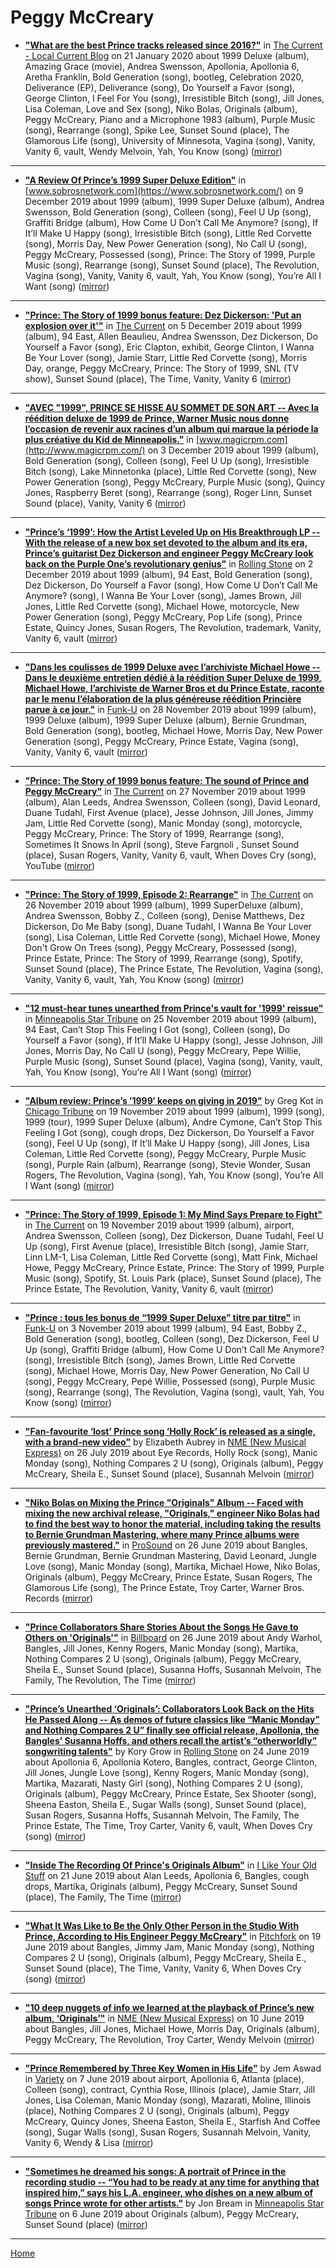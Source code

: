 # Peggy McCreary

 - [**"What are the best Prince tracks released since 2016?"**](https://blog.thecurrent.org/2020/01/what-are-the-best-prince-tracks-released-since-2016/) in [The Current - Local Current Blog](https://blog.thecurrent.org/) on 21 January 2020 about 1999 Deluxe (album), Amazing Grace (movie), Andrea Swensson, Apollonia, Apollonia 6, Aretha Franklin, Bold Generation (song), bootleg, Celebration 2020, Deliverance (EP), Deliverance (song), Do Yourself a Favor (song), George Clinton, I Feel For You (song), Irresistible Bitch (song), Jill Jones, Lisa Coleman, Love and Sex (song), Niko Bolas, Originals (album), Peggy McCreary, Piano and a Microphone 1983 (album), Purple Music (song), Rearrange (song), Spike Lee, Sunset Sound (place), The Glamorous Life (song), University of Minnesota, Vagina (song), Vanity, Vanity 6, vault, Wendy Melvoin, Yah, You Know (song) ([mirror](https://web.archive.org/web/*/https://blog.thecurrent.org/2020/01/what-are-the-best-prince-tracks-released-since-2016/))

----

 - [**"A Review Of Prince’s 1999 Super Deluxe Edition"**](https://www.sobrosnetwork.com/2019/12/09/a-review-of-princes-1999-super-deluxe-edition/) in [www.sobrosnetwork.com](https://www.sobrosnetwork.com/) on 9 December 2019 about 1999 (album), 1999 Super Deluxe (album), Andrea Swensson, Bold Generation (song), Colleen (song), Feel U Up (song), Graffiti Bridge (album), How Come U Don’t Call Me Anymore? (song), If It’ll Make U Happy (song), Irresistible Bitch (song), Little Red Corvette (song), Morris Day, New Power Generation (song), No Call U (song), Peggy McCreary, Possessed (song), Prince: The Story of 1999, Purple Music (song), Rearrange (song), Sunset Sound (place), The Revolution, Vagina (song), Vanity, Vanity 6, vault, Yah, You Know (song), You’re All I Want (song) ([mirror](https://web.archive.org/web/*/https://www.sobrosnetwork.com/2019/12/09/a-review-of-princes-1999-super-deluxe-edition/))

----

 - [**"Prince: The Story of 1999 bonus feature: Dez Dickerson: 'Put an explosion over it'"**](https://www.thecurrent.org/feature/2019/12/05/prince-the-story-of-1999-bonus-dez-dickerson-prince-guitarist-interview) in [The Current](https://www.thecurrent.org/) on 5 December 2019 about 1999 (album), 94 East, Allen Beaulieu, Andrea Swensson, Dez Dickerson, Do Yourself a Favor (song), Eric Clapton, exhibit, George Clinton, I Wanna Be Your Lover (song), Jamie Starr, Little Red Corvette (song), Morris Day, orange, Peggy McCreary, Prince: The Story of 1999, SNL (TV show), Sunset Sound (place), The Time, Vanity, Vanity 6 ([mirror](https://web.archive.org/web/*/https://www.thecurrent.org/feature/2019/12/05/prince-the-story-of-1999-bonus-dez-dickerson-prince-guitarist-interview))

----

 - [**"AVEC "1999", PRINCE SE HISSE AU SOMMET DE SON ART -- Avec la réédition deluxe de 1999 de Prince, Warner Music nous donne l’occasion de revenir aux racines d’un album qui marque la période la plus créative du Kid de Minneapolis."**](http://www.magicrpm.com/1999-prince-au-sommet-de-son-art/) in [www.magicrpm.com](http://www.magicrpm.com/) on 3 December 2019 about 1999 (album), Bold Generation (song), Colleen (song), Feel U Up (song), Irresistible Bitch (song), Lake Minnetonka (place), Little Red Corvette (song), New Power Generation (song), Peggy McCreary, Purple Music (song), Quincy Jones, Raspberry Beret (song), Rearrange (song), Roger Linn, Sunset Sound (place), Vanity, Vanity 6 ([mirror](https://web.archive.org/web/*/http://www.magicrpm.com/1999-prince-au-sommet-de-son-art/))

----

 - [**"Prince’s ‘1999’: How the Artist Leveled Up on His Breakthrough LP -- With the release of a new box set devoted to the album and its era, Prince’s guitarist Dez Dickerson and engineer Peggy McCreary look back on the Purple One’s revolutionary genius"**](https://www.rollingstone.com/music/music-features/prince-1999-interview-915663/) in [Rolling Stone](https://www.rollingstone.com/) on 2 December 2019 about 1999 (album), 94 East, Bold Generation (song), Dez Dickerson, Do Yourself a Favor (song), How Come U Don’t Call Me Anymore? (song), I Wanna Be Your Lover (song), James Brown, Jill Jones, Little Red Corvette (song), Michael Howe, motorcycle, New Power Generation (song), Peggy McCreary, Pop Life (song), Prince Estate, Quincy Jones, Susan Rogers, The Revolution, trademark, Vanity, Vanity 6, vault ([mirror](https://web.archive.org/web/*/https://www.rollingstone.com/music/music-features/prince-1999-interview-915663/))

----

 - [**"Dans les coulisses de 1999 Deluxe avec l’archiviste Michael Howe -- Dans le deuxième entretien dédié à la réédition Super Deluxe de 1999, Michael Howe, l’archiviste de Warner Bros et du Prince Estate, raconte par le menu l’élaboration de la plus généreuse réédition Princière parue à ce jour."**](http://www.funku.fr/2019/dans-les-coulisses-de-1999-deluxe-avec-larchiviste-michael-howe/) in [Funk-U](http://www.funku.fr/) on 28 November 2019 about 1999 (album), 1999 Deluxe (album), 1999 Super Deluxe (album), Bernie Grundman, Bold Generation (song), bootleg, Michael Howe, Morris Day, New Power Generation (song), Peggy McCreary, Prince Estate, Vagina (song), Vanity, Vanity 6, vault ([mirror](https://web.archive.org/web/*/http://www.funku.fr/2019/dans-les-coulisses-de-1999-deluxe-avec-larchiviste-michael-howe/))

----

 - [**"Prince: The Story of 1999 bonus feature: The sound of Prince and Peggy McCreary"**](https://www.thecurrent.org/feature/2019/11/27/prince-the-story-of-1999-bonus-feature-the-sound-of-prince-and-peggy-mccreary) in [The Current](https://www.thecurrent.org/) on 27 November 2019 about 1999 (album), Alan Leeds, Andrea Swensson, Colleen (song), David Leonard, Duane Tudahl, First Avenue (place), Jesse Johnson, Jill Jones, Jimmy Jam, Little Red Corvette (song), Manic Monday (song), motorcycle, Peggy McCreary, Prince: The Story of 1999, Rearrange (song), Sometimes It Snows In April (song), Steve Fargnoli , Sunset Sound (place), Susan Rogers, Vanity, Vanity 6, vault, When Doves Cry (song), YouTube ([mirror](https://web.archive.org/web/*/https://www.thecurrent.org/feature/2019/11/27/prince-the-story-of-1999-bonus-feature-the-sound-of-prince-and-peggy-mccreary))

----

 - [**"Prince: The Story of 1999, Episode 2: Rearrange"**](https://www.thecurrent.org/feature/2019/11/26/prince-the-story-of-1999-episode-2-rearrange-andrea-swensson) in [The Current](https://www.thecurrent.org/) on 26 November 2019 about 1999 (album), 1999 SuperDeluxe (album), Andrea Swensson, Bobby Z., Colleen (song), Denise Matthews, Dez Dickerson, Do Me Baby (song), Duane Tudahl, I Wanna Be Your Lover (song), Lisa Coleman, Little Red Corvette (song), Michael Howe, Money Don't Grow On Trees (song), Peggy McCreary, Possessed (song), Prince Estate, Prince: The Story of 1999, Rearrange (song), Spotify, Sunset Sound (place), The Prince Estate, The Revolution, Vagina (song), Vanity, Vanity 6, vault, Yah, You Know (song) ([mirror](https://web.archive.org/web/*/https://www.thecurrent.org/feature/2019/11/26/prince-the-story-of-1999-episode-2-rearrange-andrea-swensson))

----

 - [**"12 must-hear tunes unearthed from Prince's vault for '1999' reissue"**](http://www.startribune.com/12-must-hear-tunes-unearthed-from-prince-s-vault-for-1999-reissue/565432942/) in [Minneapolis Star Tribune](http://www.startribune.com/) on 25 November 2019 about 1999 (album), 94 East, Can’t Stop This Feeling I Got (song), Colleen (song), Do Yourself a Favor (song), If It’ll Make U Happy (song), Jesse Johnson, Jill Jones, Morris Day, No Call U (song), Peggy McCreary, Pepe Willie, Purple Music (song), Sunset Sound (place), Vagina (song), Vanity, vault, Yah, You Know (song), You’re All I Want (song) ([mirror](https://web.archive.org/web/*/http://www.startribune.com/12-must-hear-tunes-unearthed-from-prince-s-vault-for-1999-reissue/565432942/))

----

 - [**"Album review: Prince’s ’1999′ keeps on giving in 2019"**](https://www.chicagotribune.com/entertainment/music/greg-kot/ct-ent-prince-1999-box-set-review-20191119-qa756i52jbacfdye5jyro4w47u-story.html) by Greg Kot in [Chicago Tribune](https://www.chicagotribune.com/) on 19 November 2019 about 1999 (album), 1999 (song), 1999 (tour), 1999 Super Deluxe (album), Andre Cymone, Can’t Stop This Feeling I Got (song), cough drops, Dez Dickerson, Do Yourself a Favor (song), Feel U Up (song), If It’ll Make U Happy (song), Jill Jones, Lisa Coleman, Little Red Corvette (song), Peggy McCreary, Purple Music (song), Purple Rain (album), Rearrange (song), Stevie Wonder, Susan Rogers, The Revolution, Vagina (song), Yah, You Know (song), You’re All I Want (song) ([mirror](https://web.archive.org/web/*/https://www.chicagotribune.com/entertainment/music/greg-kot/ct-ent-prince-1999-box-set-review-20191119-qa756i52jbacfdye5jyro4w47u-story.html))

----

 - [**"Prince: The Story of 1999, Episode 1: My Mind Says Prepare to Fight"**](https://www.thecurrent.org/feature/2019/11/15/prince-story-1999-episode-one) in [The Current](https://www.thecurrent.org/) on 19 November 2019 about 1999 (album), airport, Andrea Swensson, Colleen (song), Dez Dickerson, Duane Tudahl, Feel U Up (song), First Avenue (place), Irresistible Bitch (song), Jamie Starr, Linn LM-1, Lisa Coleman, Little Red Corvette (song), Matt Fink, Michael Howe, Peggy McCreary, Prince Estate, Prince: The Story of 1999, Purple Music (song), Spotify, St. Louis Park (place), Sunset Sound (place), The Prince Estate, The Revolution, Vanity, Vanity 6, vault ([mirror](https://web.archive.org/web/*/https://www.thecurrent.org/feature/2019/11/15/prince-story-1999-episode-one))

----

 - [**"Prince : tous les bonus de “1999 Super Deluxe” titre par titre"**](http://www.funku.fr/2019/prince-tous-les-bonus-de-1999-super-deluxe-titre-par-titre/) in [Funk-U](http://www.funku.fr/) on 3 November 2019 about 1999 (album), 94 East, Bobby Z., Bold Generation (song), bootleg, Colleen (song), Dez Dickerson, Feel U Up (song), Graffiti Bridge (album), How Come U Don’t Call Me Anymore? (song), Irresistible Bitch (song), James Brown, Little Red Corvette (song), Michael Howe, Morris Day, New Power Generation, No Call U (song), Peggy McCreary, Pepé Willie, Possessed (song), Purple Music (song), Rearrange (song), The Revolution, Vagina (song), vault, Yah, You Know (song) ([mirror](https://web.archive.org/web/*/http://www.funku.fr/2019/prince-tous-les-bonus-de-1999-super-deluxe-titre-par-titre/))

----

 - [**"Fan-favourite ‘lost’ Prince song ‘Holly Rock’ is released as a single, with a brand-new video"**](https://www.nme.com/news/music/listen-new-prince-single-holly-rock-new-video-2532592) by Elizabeth Aubrey in [NME (New Musical Express)](https://www.nme.com/) on 26 July 2019 about Eye Records, Holly Rock (song), Manic Monday (song), Nothing Compares 2 U (song), Originals (album), Peggy McCreary, Sheila E., Sunset Sound (place), Susannah Melvoin ([mirror](https://web.archive.org/web/*/https://www.nme.com/news/music/listen-new-prince-single-holly-rock-new-video-2532592))

----

 - [**"Niko Bolas on Mixing the Prince "Originals" Album -- Faced with mixing the new archival release, "Originals," engineer Niko Bolas had to find the best way to honor the material, including taking the results to Bernie Grundman Mastering, where many Prince albums were previously mastered."**](https://www.prosoundnetwork.com/recording/princes-originals-mastered-by-grundman) in [ProSound](https://www.prosoundnetwork.com/) on 26 June 2019 about Bangles, Bernie Grundman, Bernie Grundman Mastering, David Leonard, Jungle Love (song), Manic Monday (song), Martika, Michael Howe, Niko Bolas, Originals (album), Peggy McCreary, Prince Estate, Susan Rogers, The Glamorous Life (song), The Prince Estate, Troy Carter, Warner Bros. Records ([mirror](https://web.archive.org/web/*/https://www.prosoundnetwork.com/recording/princes-originals-mastered-by-grundman))

----

 - [**"Prince Collaborators Share Stories About the Songs He Gave to Others on 'Originals'"**](https://www.billboard.com/articles/news/8517755/prince-collaborators-originals) in [Billboard](https://www.billboard.com/) on 26 June 2019 about Andy Warhol, Bangles, Jill Jones, Kenny Rogers, Manic Monday (song), Martika, Nothing Compares 2 U (song), Originals (album), Peggy McCreary, Sheila E., Sunset Sound (place), Susanna Hoffs, Susannah Melvoin, The Family, The Revolution, The Time ([mirror](https://web.archive.org/web/*/https://www.billboard.com/articles/news/8517755/prince-collaborators-originals))

----

 - [**"Prince’s Unearthed ‘Originals’: Collaborators Look Back on the Hits He Passed Along -- As demos of future classics like “Manic Monday” and Nothing Compares 2 U” finally see official release, Apollonia, the Bangles’ Susanna Hoffs, and others recall the artist’s “otherworldly” songwriting talents"**](https://www.rollingstone.com/music/music-features/prince-originals-interview-842940/) by Kory Grow in [Rolling Stone](https://www.rollingstone.com/) on 24 June 2019 about Apollonia 6, Apollonia Kotero, Bangles, contract, George Clinton, Jill Jones, Jungle Love (song), Kenny Rogers, Manic Monday (song), Martika, Mazarati, Nasty Girl (song), Nothing Compares 2 U (song), Originals (album), Peggy McCreary, Prince Estate, Sex Shooter (song), Sheena Easton, Sheila E., Sugar Walls (song), Sunset Sound (place), Susan Rogers, Susanna Hoffs, Susannah Melvoin, The Family, The Prince Estate, The Time, Troy Carter, Vanity 6, vault, When Doves Cry (song) ([mirror](https://web.archive.org/web/*/https://www.rollingstone.com/music/music-features/prince-originals-interview-842940/))

----

 - [**"Inside The Recording Of Prince's Originals Album"**](https://www.ilikeyouroldstuff.com/news/inside-the-recording-of-prince-originals-album-peggy-mccreary) in [I Like Your Old Stuff](https://www.ilikeyouroldstuff.com/) on 21 June 2019 about Alan Leeds, Apollonia 6, Bangles, cough drops, Martika, Originals (album), Peggy McCreary, Sunset Sound (place), The Family, The Time ([mirror](https://web.archive.org/web/*/https://www.ilikeyouroldstuff.com/news/inside-the-recording-of-prince-originals-album-peggy-mccreary))

----

 - [**"What It Was Like to Be the Only Other Person in the Studio With Prince, According to His Engineer Peggy McCreary"**](https://pitchfork.com/thepitch/prince-engineer-peggy-mccreary-interview-originals/) in [Pitchfork](https://pitchfork.com/) on 19 June 2019 about Bangles, Jimmy Jam, Manic Monday (song), Nothing Compares 2 U (song), Originals (album), Peggy McCreary, Sheila E., Sunset Sound (place), The Time, Vanity, Vanity 6, When Doves Cry (song) ([mirror](https://web.archive.org/web/*/https://pitchfork.com/thepitch/prince-engineer-peggy-mccreary-interview-originals/))

----

 - [**"10 deep nuggets of info we learned at the playback of Prince’s new album, ‘Originals’"**](https://www.nme.com/blogs/11-things-we-learned-at-playback-new-prince-album-2506506) in [NME (New Musical Express)](https://www.nme.com/) on 10 June 2019 about Bangles, Jill Jones, Michael Howe, Morris Day, Originals (album), Peggy McCreary, The Revolution, Troy Carter, Wendy Melvoin ([mirror](https://web.archive.org/web/*/https://www.nme.com/blogs/11-things-we-learned-at-playback-new-prince-album-2506506))

----

 - [**"Prince Remembered by Three Key Women in His Life"**](https://variety.com/2019/music/news/prince-birthday-remembered-by-three-key-women-originals-1203235532/) by Jem Aswad in [Variety](https://variety.com/) on 7 June 2019 about airport, Apollonia 6, Atlanta (place), Colleen (song), contract, Cynthia Rose, Illinois (place), Jamie Starr, Jill Jones, Lisa Coleman, Manic Monday (song), Mazarati, Moline, Illinois (place), Nothing Compares 2 U (song), Originals (album), Peggy McCreary, Quincy Jones, Sheena Easton, Sheila E., Starfish And Coffee (song), Sugar Walls (song), Susan Rogers, Susannah Melvoin, Vanity, Vanity 6, Wendy & Lisa ([mirror](https://web.archive.org/web/*/https://variety.com/2019/music/news/prince-birthday-remembered-by-three-key-women-originals-1203235532/))

----

 - [**"Sometimes he dreamed his songs: A portrait of Prince in the recording studio -- “You had to be ready at any time for anything that inspired him,” says his L.A. engineer, who dishes on a new album of songs Prince wrote for other artists."**](http://www.startribune.com/sometimes-he-dreamed-his-songs-a-portrait-of-prince-in-the-recording-studio/510918872/) by Jon Bream in [Minneapolis Star Tribune](http://www.startribune.com/) on 6 June 2019 about Originals (album), Peggy McCreary, Sunset Sound (place) ([mirror](https://web.archive.org/web/*/http://www.startribune.com/sometimes-he-dreamed-his-songs-a-portrait-of-prince-in-the-recording-studio/510918872/))

----

[Home](../)
